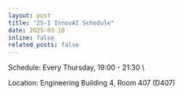 ```yaml
---
layout: post
title: "25-1 InnovAI Schedule"
date: 2025-03-10
inline: false
related_posts: false
---
```


Schedule: Every Thursday, 19:00 - 21:30 \\

Location: Engineering Building 4, Room 407 (D407)
